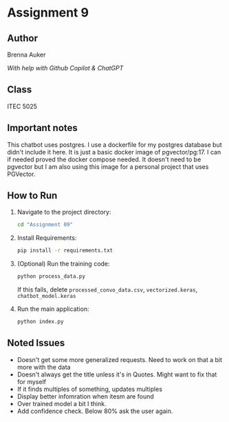 # Assignment 9

## Author
Brenna Auker

*With help with Github Copilot & ChatGPT*

## Class
ITEC 5025

## Important notes

This chatbot uses postgres. I use a dockerfile for my postgres database but didn't include it here. It is just a basic docker image of pgvector/pg:17. I can if needed proved the docker compose needed. It doesn't need to be pgvector but I am also using this image for a personal project that uses PGVector. 

## How to Run

1. Navigate to the project directory:
   ```bash
   cd "Assignment 09"
   ```

2. Install Requirements:
    ```bash
    pip install -r requirements.txt
    ```

3. (Optional) Run the training code:
   ```bash
   python process_data.py
   ```

   If this fails, delete `processed_convo_data.csv`, `vectorized.keras`, `chatbot_model.keras`

4. Run the main application:
   ```bash
   python index.py
   ```

## Noted Issues

- Doesn't get some more generalized requests. Need to work on that a bit more with the data
- Doesn't always get the title unless it's in Quotes. Might want to fix that for myself
- If it finds multiples of something, updates multiples
- Display better infomration when itesm are found
- Over trained model a bit I think.
- Add confidence check. Below 80% ask the user again.